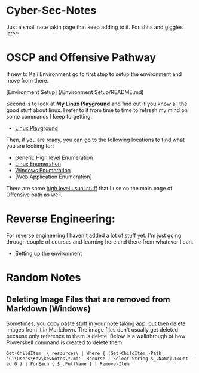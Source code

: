 # Cyber-Sec-Notes

Just a small note takin page that keep adding to it. For shits and giggles later:

# OSCP and Offensive Pathway

If new to Kali Environment go to first step to setup the environment and move from there.

[Environment Setup] (/Environment Setup/README.md)

Second is to look at **My Linux Playground** and find out if you know all the good stuff about linux. I refer to it from time to time to refresh my mind on some commands I keep forgetting.

- [Linux Playground](/Offensive%20Course%20Path/linux-playground.md)

Then, if you are ready, you can go to the following locations to find what you are looking for:

- [Generic High level Enumeration](/Offensive%20Course%20Path/enumeration.md)
- [Linux Enumeration](/Offensive%20Course%20Path/enumeration-linux.md)
- [Windows Enumeration](/Offensive%20Course%20Path/enumeration-windows.md)
- [Web Application Enumeration]

There are some [high level usual stuff](/Offensive%20Course%20Path/README.md) that I use on the main page of Offensive path as well.

# Reverse Engineering:

For reverse engineering I haven't added a lot of stuff yet. I'm just going through couple of courses and learning here and there from whatever I can.

- [Setting up the environment](/Reverse%20Engineering/README.md)


# Random Notes

## Deleting Image Files that are removed from Markdown (Windows)
Sometimes, you copy paste stuff in your note taking app, but then delete images from it in Markdown. The image files don't usually get deleted because only reference to them is delete. Below is a walkthrough of how Powershell command is created to delete them:

`Get-ChildItem .\_resources\ | Where { (Get-ChildItem -Path 'C:\Users\Kev\kevNotes\*.md' -Recurse | Select-String $_.Name).Count -eq 0 } | ForEach { $_.FullName } | Remove-Item`
